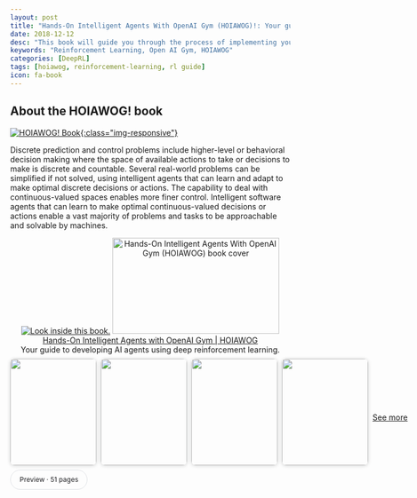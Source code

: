 ```yaml
---
layout: post
title: "Hands-On Intelligent Agents With OpenAI Gym (HOIAWOG)!: Your guide to developing AI agents using deep reinforcement learning"
date: 2018-12-12
desc: "This book will guide you through the process of implementing your own intelligent agents to solve both discrete- and continuous-valued sequential decision-making problems with all the essential building blocks to develop, debug, train, visualize, customize, and test your intelligent agent implementations in a variety of learning environments, ranging from the Mountain Car and Cart Pole problems to Atari games and CARLA – an advanced simulator for autonomous driving. If you are someone wanting to get a head start in the direction of building intelligent agents to solve problems and you are looking for a structured yet concise and hands-on approach to follow, you will enjoy this book and the code repository. The chapters in this book and the accompanying code repository is aimed at being simple to understand and easy to follow. While simple language is used everywhere possible to describe the algorithms, the core theoretical concepts including the mathematical equations are laid out with brief and intuitive explanations as they are essential for understanding the code implementation and for further modifications and tailoring by the readers.The book begins by introducing the readers to learning based intelligent agents, environments to train these agents and the tools and frameworks necessary to implement these agents. In particular, the book concentrates on deep reinforcement learning based intelligent agents that combine deep learning and reinforcement learning. The learning environments, which define the problem to be solved or the tasks to be completed, used in the book are based on the open source, OpenAI Gym library. PyTorch is the deep learning framework used for the learning agent implementations. All the code and scripts necessary to follow the book chapter-by-chapter are made available at the following  <a  style='color:red' href='https://github.com/PacktPublishing/Hands-On-Intelligent-Agents-with-OpenAI-Gym'> GitHub repository: Hands-On-Intelligent-Agents-With-OpenAI-Gym</a>'"
keywords: "Reinforcement Learning, Open AI Gym, HOIAWOG"
categories: [DeepRL]
tags: [hoiawog, reinforcement-learning, rl guide]
icon: fa-book
---
```


## About the HOIAWOG! book

[![HOIAWOG! Book]({{site.img_path}}/hoiawog/hoiawog_cover_final-300x173.png){:class="img-responsive"}](https://amzn.to/2MpzRuY)

Discrete prediction and control problems include higher-level or behavioral decision making where the space of available actions to take or decisions to make is discrete and countable. Several real-world problems can be simplified if not solved, using intelligent agents that can learn and adapt to make optimal discrete decisions or actions. The capability to deal with continuous-valued spaces enables more finer control. Intelligent software agents that can learn to make optimal continuous-valued decisions or actions enable a vast majority of problems and tasks to be approachable and solvable by machines.

<div align="center;" style="text-align: center;">
<a href="https://read.amazon.com/kp/embed?asin=B07CSLCYDY&amp;preview=newtab&amp;linkCode=as2&amp;tag=learningagent-20&amp;linkId=a7ce5d3f0c9a7e34739678af4a499ca9&amp;reshareId=85RZ6DF4JFCW5JK3SG1N&amp;reshareChannel=system">
<img src="https://images-na.ssl-images-amazon.com/images/G/01/digital/sitb/sticker/sitb-sticker-v3-xsmall._CB338480351_.png" alt="Look inside this book." /></a>

<a href="https://amzn.to/2MpzRuY" target="_blank" rel="noopener noreferrer">
<img title="Hands-On Intelligent Agents With OpenAI Gym (HOIAWOG): Your guide to developing AI agents using deep reinforcement learning" src="https://praveenp.com/wp-content/uploads/2013/09/HOIAWOG_cover_final-300x173.png" alt="Hands-On Intelligent Agents With OpenAI Gym (HOIAWOG) book cover" width="300" height="173" />
</a>

<div><a href="https://read.amazon.com/kp/embed?asin=B07CSLCYDY&amp;preview=newtab&amp;linkCode=as2&amp;tag=learningagent-20&amp;linkId=a7ce5d3f0c9a7e34739678af4a499ca9&amp;reshareId=85RZ6DF4JFCW5JK3SG1N&amp;reshareChannel=system" target="_blank" rel="noopener noreferrer">Hands-On Intelligent Agents with OpenAI Gym | HOIAWOG</a></div>
<div class="wplinkpreview-description">Your guide to developing AI agents using deep reinforcement learning.</div>

<div><style>.TiPaIe{display:flex;min-width:1024px;width:100%}.SBHqFf{align-items:center;display:flex;margin-left:calc(50% - 512px);margin-top:8px;min-width:calc(1024px + calc(100vw - 1024px)/2)}.bRuTae .SBHqFf{margin-left:calc(50% - 512px + 400px + 60px);margin-top:0}.Y138Dd{border-radius:8px;box-shadow:0 1px 6px rgba(32, 33, 36, 0.2);flex-shrink:0;margin:0 8px 8px 0;overflow:hidden}.heyRKd{min-width:140px}</style>
<div class="TiPaIe">
<div class="SBHqFf">
<div class="Y138Dd"><a href="https://books.google.com/books/about/Hands_On_Intelligent_Agents_with_OpenAI.html?id=BAlnDwAAQBAJ&amp;printsec=frontcover&amp;source=kp_read_button">
<img src="https://encrypted-tbn0.gstatic.com/images?q=tbn:ANd9GcRzVhW3ggbWfQGCEOXNjys_D6GMtl7OzvbbEV6CIJFO9E_2A0OboEt7P__59h0" alt="" width="155" height="192" data-atf="3" />
</a></div>
<div class="Y138Dd"><a href="https://books.google.com/books?id=BAlnDwAAQBAJ&amp;pg=PA1&amp;source=kp_read_button" data-ved="0ahUKEwjF5e7qnubcAhWBm4MKHdD9DtIQzo4CCAkoATAA"><img src="https://encrypted-tbn0.gstatic.com/images?q=tbn:ANd9GcQkeva1oiMEAc5s4wHtTdKZM9vh_om8vQm6X4F1Fs66cx9VDjwK2kxGIvgbBJI" alt="" width="155" height="192" data-atf="3" /></a></div>
<div class="Y138Dd"><a href="https://books.google.com/books?id=BAlnDwAAQBAJ&amp;pg=PA3&amp;source=kp_read_button" data-ved="0ahUKEwjF5e7qnubcAhWBm4MKHdD9DtIQzo4CCAsoAzAA"><img src="https://encrypted-tbn0.gstatic.com/images?q=tbn:ANd9GcQBGqRnj4MDjIWyofmqro35NwSFxdQoDHUdiYiGe9j2BcdM51WiWaT8XjQxH2o" alt="" width="155" height="192" data-atf="3" /></a></div>
<div class="Y138Dd"><a href="https://books.google.com/books?id=BAlnDwAAQBAJ&amp;pg=PA4&amp;source=kp_read_button" data-ved="0ahUKEwjF5e7qnubcAhWBm4MKHdD9DtIQzo4CCAwoBDAA"><img src="https://encrypted-tbn0.gstatic.com/images?q=tbn:ANd9GcRMVB6JlHCU51Mb0UDY-idl2xbiAcC7xuRMEIPiDN8047SuUwOTccyNW2sGllE" alt="" width="155" height="192" data-atf="3" /></a></div>

<!-- See more button -->
<style>.YsiKr{margin:0 auto}.EUjJDc{color:rgba(0,0,0,.54);font-size:14px;margin-top:12px;text-align:center;word-wrap:break-word}</style>

<div class="EUjJDc"><a href="https://books.google.com/books/about/Hands_On_Intelligent_Agents_with_OpenAI.html?id=BAlnDwAAQBAJ&amp;printsec=frontcover&amp;source=kp_read_button">See more</a></div>
&nbsp;
<!-- /See more button -->

</div>
</div>
</div>
<!-- Preview button at the bottom left -->

<style>.SxRvgd{clear:both;height:100%;margin:0 auto 16px;overflow:auto;width:1032px}</style>
<div class="SxRvgd"><style>.Q4qgL{align-items:center;border:1px #DFE1E5 solid;border-radius:20px;color:#202124;cursor:pointer;display:flex;float:left;font-size:12px;height:34px;padding:0 16px;margin-right:6px;width:auto}.Q4qgL:hover{background-color:rgba(232, 240, 254, 0.54);border-color:#D2E3FC;color:#1967D2}.uTbXFf{color:#1967D2;margin-right:8px;width:18px}</style>&nbsp;
<div class="Q4qgL">Preview · 51 pages</div>
&nbsp;

</div>
</div>

<h3 style="text-align: center;"><a href="https://github.com/PacktPublishing/Hands-On-Intelligent-Agents-with-OpenAI-Gym"> Github </a>   |   <a href="https://amzn.to/2MpzRuY"> Amazon </a>   |   <a href="https://www.safaribooksonline.com/library/view/hands-on-intelligent-agents/9781788836579/#toc-start"> Safari </a>   |   <a href="https://books.google.com/books/about/Hands_On_Intelligent_Agents_with_OpenAI.html?id=BAlnDwAAQBAJ&amp;printsec=frontcover&amp;source=kp_read_button#v=onepage&amp;q&amp;f=false"> Google Books </a>   |   <a href="https://www.packtpub.com/big-data-and-business-intelligence/hands-intelligent-agents-openai-gym">  Packt</a>    |   <a href="https://play.google.com/store/books/details?id=BAlnDwAAQBAJ&amp;rdid=book-BAlnDwAAQBAJ">Play Store</a></h3>

If you are someone wanting to get a head start in this direction of building intelligent agents to solve problems and you are looking for a structured yet concise and hands-on approach to follow, you will enjoy this book and the code repository. The chapters in this book and the accompanying code repository is aimed at being simple to understand and easy to follow. While simple language is used everywhere possible to describe the algorithms, the core theoretical concepts including the mathematical equations are laid out with brief and intuitive explanations as they are essential for understanding the code implementation and for further modifications and tailoring by the readers.

The book begins by introducing the readers to learning based intelligent agents, environments to train these agents and the tools and frameworks necessary to implement these agents. In particular, the book concentrates on deep reinforcement learning based intelligent agents that combine deep learning and reinforcement learning. The learning environments, which define the problem to be solved or the tasks to be completed, used in the book are based on the open source, OpenAI Gym library. PyTorch is the deep learning framework used for the learning agent implementations. All the code and scripts necessary to follow the book chapter-by-chapter are made available at the following <strong>GitHub code repository: </strong><a href="https://github.com/PacktPublishing/Hands-On-Intelligent-Agents-with-OpenAI-Gym" target="_blank" rel="noopener noreferrer"> Hands-On-Intelligent-Agents-With-OpenAI-Gym</a>. Readers are encouraged to follow the repository for code updates, extra documentation and additional resources.

<h1>Chapter-wise summary of what is covered in the book</h1>
<em><strong>Chapter 1, Introduction to Intelligent Agents and Learning Environments</strong>,</em> which enables the development of several AI systems. It sheds light on the important features of the toolkit, which provides you with endless opportunities to create autonomous intelligent agents to solve several algorithmic tasks, games, and control tasks. By the end of this chapter, you will know enough to create an instance of a Gym environment using Python yourself.

<strong><em>Chapter 2, Reinforcement Learning and Deep Reinforcement Learning</em></strong>, provides a concise explanation of the basic terminologies and concepts in reinforcement learning. The chapter will give you a good understanding of the basic reinforcement learning framework for developing AI agents. The chapter will also introduce deep reinforcement learning and provide you with a flavor of the types of advanced problem the algorithms enable you to solve.

<strong><em>Chapter 3, Getting Started with OpenAI Gym and Deep Reinforcement Learning</em></strong>, jumps right in and gets your development machine/computer ready with all the required installations and configurations needed for using the learning environments as well as PyTorch for developing deep learning algorithms.

<strong><em>Chapter 4, Exploring the Gym and its Features</em></strong>, walks you through the inventory of learning environments available with the Gym library starting with the overview of how the environments are classified and named which will help you choose the correct version and type of environments from the 700+ learning environments available. You will then learn to explore the Gym, test out any of the environment you would like to, understand the interface and description of various environments.

<strong><em>Chapter 5, Implementing your First Learning Agent – Solving the Mountain Car problem,</em></strong> explains how to implement an AI agent using reinforcement learning to solve the mountain car problem. You will implement the agent, train it, and see it improve on its own. The implementation details will enable you to apply the concepts to develop and train an agent to solve various other tasks and/or games.

<strong><em>Chapter 6, Implementing an Intelligent Agent for Optimal Control using Deep Q-Learning</em></strong>, will walk the readers through the process of scaling up the agent implementation to the next level by improving the agent's learning algorithm as well as developing and integrating useful utilities and routines to log, visualize and configure the agent's performance. In particular, chapter 6 will guide the readers through the process of improving the Q-learning algorithm using deep Q-networks, experience replay memory and double-Q learning. Helpful utilities and routines that are helpful in general learning system implementations discussed in chapter 6 includes a decay scheduler (used for -decay), logging routines and performance visualization using Tensorboard, JSON files based parameter management, Atari gym environment wrappers, and pre-processing routines for PyTorch based training scripts.

<strong><em>Chapter 7</em>, <em>Creating Custom OpenAI Gym Environments – Carla Driving Simulator</em></strong>, will teach you how to convert a real-world problem into a learning environment with interfaces compatible with the OpenAI Gym. You will learn the anatomy of Gym environments and create your custom learning environment based on the Carla simulator that can be registered with the Gym and used for training agents that we develop.

<strong><em>Chapter 8, Implementing an Intelligent &amp; Autonomous Car Driving Agent using Deep Actor-Critic Algorithm</em></strong>, teaches you the fundamentals of the Policy Gradient based reinforcement learning algorithms and helps you intuitively understand the deep n-step advantage actor-critic algorithm. You will then learn to implement a super-intelligent agent that can drive a car autonomously in the Carla simulator using both the synchronous as well as asynchronous implementation of the deep n-step advantage actor-critic algorithm.

<strong><em>Chapter 9, Exploring the Learning Environment Landscape – Roboschool, Gym-Retro, StarCraft-II, DeepMindLab</em></strong>, takes you beyond the Gym and shows you around other well developed suite of learning environments that you can use to train your intelligent agents. You will understand and learn to use the various Roboschool environments, the Gym Retro environments, the very popular Star Craft II environment and the DeepMind Lab
environments.

<strong><em>Chapter 10, Exploring the Learning Algorithm Landscape – DDPG (Actor-Critic), PPO (Policy- Gradient), Rainbow (Value-Based)</em></strong>, Provides insights into latest deep reinforcement learning algorithms with their fundamentals demystified based on what you learned in the previous chapters of this book. You will get a quick understanding of the core concepts behind the best algorithms in the three different classes of deep reinforcement learning algorithms namely: The actor-critic based Deep Deterministic Policy Gradient (DDPG) algorithm, the Policy Gradient based Proximal Policy Optimization (PPO) and the value based Rainbow algorithm.

Hopefully you enjoy the book and gain hands-on experience building intelligent agents using Deep Reinforcement Learning implemented using PyTorch.

<h3 style="text-align: center;"><a href="https://github.com/PacktPublishing/Hands-On-Intelligent-Agents-with-OpenAI-Gym"> Github </a>   |   <a href="https://amzn.to/2MpzRuY"> Amazon </a>   |   <a href="https://www.safaribooksonline.com/library/view/hands-on-intelligent-agents/9781788836579/#toc-start"> Safari </a>   |   <a href="https://books.google.com/books/about/Hands_On_Intelligent_Agents_with_OpenAI.html?id=BAlnDwAAQBAJ&amp;printsec=frontcover&amp;source=kp_read_button#v=onepage&amp;q&amp;f=false"> Google Books </a>   |   <a href="https://www.packtpub.com/big-data-and-business-intelligence/hands-intelligent-agents-openai-gym">  Packt</a>    |   <a href="https://play.google.com/store/books/details?id=BAlnDwAAQBAJ&amp;rdid=book-BAlnDwAAQBAJ">Play Store</a></h3>
